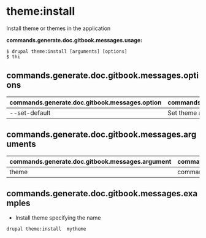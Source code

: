# theme:install
Install theme or themes in the application

**commands.generate.doc.gitbook.messages.usage:**
```
$ drupal theme:install [arguments] [options]
$ thi
```

## commands.generate.doc.gitbook.messages.options
commands.generate.doc.gitbook.messages.option | commands.generate.doc.gitbook.messages.details
-------|-------------
--set-default | Set theme as default theme

## commands.generate.doc.gitbook.messages.arguments
commands.generate.doc.gitbook.messages.argument | commands.generate.doc.gitbook.messages.details
---------|-------------
theme | commands.theme.install.options.module

## commands.generate.doc.gitbook.messages.examples
* Install theme specifying the name
```
drupal theme:install  mytheme
```
